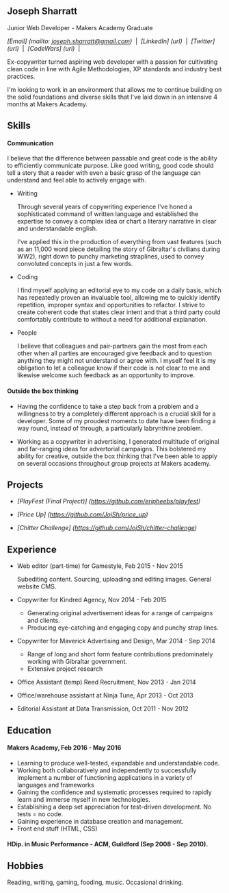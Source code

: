 ## Joseph Sharratt

Junior Web Developer - Makers Academy Graduate

_[Email] (mailto: joseph.sharratt@gmail.com)_ &nbsp;|&nbsp;
_[LinkedIn] (url)_ &nbsp;|&nbsp;
_[Twitter] (url)_ &nbsp;|&nbsp;
_[CodeWars] (url)_ &nbsp;|&nbsp;

Ex-copywriter turned aspiring web developer with a passion for cultivating clean code in line with Agile Methodologies, XP standards and industry best practices.

I'm looking to work in an environment that allows me to continue building on the solid foundations and diverse skills that I've laid down in an intensive 4 months at Makers Academy.


## Skills

#### Communication

I believe that the difference between passable and great code is the ability to efficiently communicate  purpose. Like good writing, good code should tell a story that a reader with even a basic grasp of the language can understand and feel able to actively engage with.

* Writing

  Through several years of copywriting experience I've honed a sophisticated command of written language and established the expertise to convey a complex idea or chart a literary narrative in clear and understandable english.

  I've applied this in the production of everything from vast features (such as an 11,000 word piece detailing the story of Gibraltar's civilians during WW2), right down to punchy marketing straplines, used to convey convoluted concepts in just a few words.

* Coding

  I find myself applying an editorial eye to my code on a daily basis, which has repeatedly proven an invaluable tool, allowing me to quickly identify repetition, improper syntax and opportunities to refactor. I strive to create coherent code that states clear intent and that a third party could comfortably contribute to without a need for additional explanation.

* People

  I believe that colleagues and pair-partners gain the most from each other when all parties are encouraged give feedback and to question anything they might not understand or agree with. I myself feel it is my obligation to let a colleague know if their code is not clear to me and likewise welcome such feedback as an opportunity to improve.


#### Outside the box thinking

  - Having the confidence to take a step back from a problem and a willingness to try a completely different approach is a crucial skill for a developer. Some of my proudest moments to date have been finding a way round, instead of through, a particularly labrynthine problem.

  - Working as a copywriter in advertising, I generated multitude of original and far-ranging ideas for advertorial campaigns. This bolstered my ability for creative, outside the box thinking that I've been able to apply on several occasions throughout group projects at Makers academy.

   <!-- e.g. (size recognition in Playfest, Baby Got Slack) -->

  <!-- - Repeatedly called on, throughout my adult life and including at Makers, to proof, edit and otherwise improve my friends' and colleagues' written work. -->

<!-- - Communication (giving/encouraging feedback, writing,
  passionately believe that if the purpose of a piece of code isn't immediately clear, then it needs to be refactored or rewritten. -->

## Projects

- _[PlayFest (Final Project)] (https://github.com/eripheebs/playfest)_

- _[Price Up] (https://github.com/JojSh/price_up)_

- _[Chitter Challenge] (https://github.com/JojSh/chitter-challenge)_ 


## Experience

* Web editor (part-time) for Gamestyle, Feb 2015 - Nov 2015

  Subediting content. Sourcing, uploading and editing images. General website CMS.

* Copywriter for Kindred Agency, Nov 2014 - Feb 2015

  - Generating original advertisement ideas for a range of campaigns and clients.
  - Producing eye-catching and engaging copy and punchy strap lines.

* Copywriter for Maverick Advertising and Design, Mar 2014 - Sep 2014

  - Range of long and short form feature contributions predominately working with Gibraltar government.
  - Extensive project research

* Office Assistant (temp) Reed Recruitment, Nov 2013 - Jan 2014

* Office/warehouse assistant at Ninja Tune, Apr 2013 - Oct 2013

* Editorial Assistant at Data Transmission, Oct 2011 - Nov 2012


## Education

#### Makers Academy, Feb 2016 - May 2016

- Learning to produce well-tested, expandable and understandable code.
- Working both collaboratively and independently to successfully implement a number of functioning applications in a variety of languages and frameworks
- Gaining the confidence and systematic processes required to rapidly learn and immerse myself in new technologies.
- Establishing a deep set appreciation for test-driven development. No tests = no code.
- Gaining experience in database creation and management.
- Front end stuff (HTML, CSS)

#### HDip. in Music Performance - ACM, Guildford (Sep 2008 - Sep 2010).

## Hobbies

Reading, writing, gaming, fooding, music. Occasional drinking.

